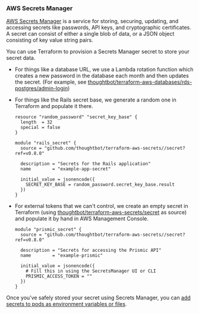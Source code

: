### AWS Secrets Manager

[AWS Secrets Manager](https://docs.aws.amazon.com/secretsmanager/latest/userguide/intro.html)
is a service for storing, securing, updating, and accessing secrets like
passwords, API keys, and cryptographic certificates. A secret can
consist of either a single blob of data, or a JSON object consisting of
key value string pairs.

You can use Terraform to provision a Secrets Manager secret to store
your secret data.

- For things like a database URL, we use a Lambda rotation function
  which creates a new password in the database each month and then
  updates the secret. (For example, see
  [thoughtbot/terraform-aws-databases/rds-postgres/admin-login](https://github.com/thoughtbot/terraform-aws-databases/tree/main/rds-postgres/admin-login))
- For things like the Rails secret base, we generate a random one
  in Terraform and populate it there.

  ```
  resource "random_password" "secret_key_base" {
    length  = 32
    special = false
  }

  module "rails_secret" {
    source = "github.com/thoughtbot/terraform-aws-secrets//secret?ref=v0.8.0"

    description = "Secrets for the Rails application"
    name        = "example-app-secret"

    initial_value = jsonencode({
      SECRET_KEY_BASE = random_password.secret_key_base.result
    })
  }
  ```
- For external tokens that we can't control, we create an empty secret
  in Terraform (using
  [thoughtbot/terraform-aws-secrets/secret](https://github.com/thoughtbot/terraform-aws-secrets/tree/main/secret)
  as source) and populate it by hand in AWS Management Console.

  ```
  module "prismic_secret" {
    source = "github.com/thoughtbot/terraform-aws-secrets//secret?ref=v0.8.0"

    description = "Secrets for accessing the Prismic API"
    name        = "example-prismic"

    initial_value = jsonencode({
      # Fill this in using the SecretsManager UI or CLI
      PRISMIC_ACCESS_TOKEN = ""
    })
  }
  ```

Once you’ve safely stored your secret using Secrets Manager, you can
[add secrets to pods as environment variables or files](#mounting-secrets).
